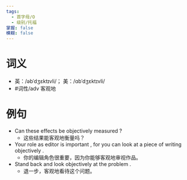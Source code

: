 ```yaml
---
tags:
  - 首字母/O
  - 级别/托福
掌握: false
模糊: false
---
```

# 词义
- 英：/əbˈdʒɛktɪvli/； 美：/ɑbˈdʒɛktɪvli/
- #词性/adv  客观地
# 例句
- Can these effects be objectively measured ?
	- 这些结果能客观地衡量吗？
- Your role as editor is important , for you can look at a piece of writing objectively .
	- 你的编辑角色很重要，因为你能够客观地审视作品。
- Stand back and look objectively at the problem .
	- 退一步，客观地看待这个问题。
